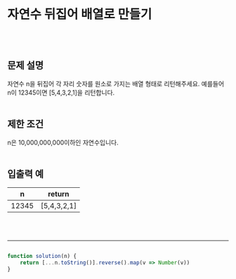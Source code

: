 # 자연수 뒤집어 배열로 만들기
<br/>
<br/>

## 문제 설명
자연수 n을 뒤집어 각 자리 숫자를 원소로 가지는 배열 형태로 리턴해주세요. 예를들어 n이 12345이면 [5,4,3,2,1]을 리턴합니다.
<br/>
<br/>

## 제한 조건
n은 10,000,000,000이하인 자연수입니다.
<br/>
<br/>

## 입출력 예
| n | return |
| :---: | :---: |
| 12345 | [5,4,3,2,1] |  
<br/>
<br/>

---

```javascript

function solution(n) {
    return [...n.toString()].reverse().map(v => Number(v))
}

```
